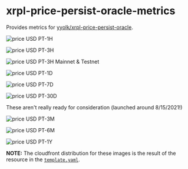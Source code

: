 # xrpl-price-persist-oracle-metrics

Provides metrics for [yyolk/xrpl-price-persist-oracle](https://github.com/yyolk/xrpl-price-persist-oracle).

![price USD PT-1H](https://imgs.egge.gg/1h)

![price USD PT-3H](https://imgs.egge.gg/3h)

![price USD PT-3H Mainnet & Testnet](https://imgs.egge.gg/3h_all)

![price USD PT-1D](https://imgs.egge.gg/1d)

![price USD PT-7D](https://imgs.egge.gg/7d)

![price USD PT-30D](https://imgs.egge.gg/30d)

These aren't really ready for consideration (launched around 8/15/2021!)

![price USD PT-3M](https://imgs.egge.gg/3M)

![price USD PT-6M](https://imgs.egge.gg/6M)

![price USD PT-1Y](https://imgs.egge.gg/1Y)


**NOTE:** The cloudfront distribution for these images is the result of the resource in
the [`template.yaml`](template.yaml).
